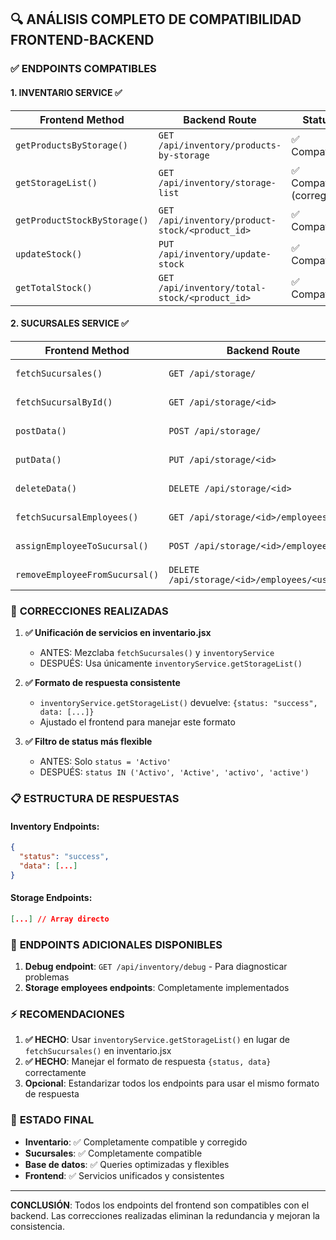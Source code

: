 ## 🔍 ANÁLISIS COMPLETO DE COMPATIBILIDAD FRONTEND-BACKEND

### ✅ **ENDPOINTS COMPATIBLES**

#### 1. INVENTARIO SERVICE ✅

| Frontend Method              | Backend Route                                   | Status                    |
| ---------------------------- | ----------------------------------------------- | ------------------------- |
| `getProductsByStorage()`     | `GET /api/inventory/products-by-storage`        | ✅ Compatible             |
| `getStorageList()`           | `GET /api/inventory/storage-list`               | ✅ Compatible (corregido) |
| `getProductStockByStorage()` | `GET /api/inventory/product-stock/<product_id>` | ✅ Compatible             |
| `updateStock()`              | `PUT /api/inventory/update-stock`               | ✅ Compatible             |
| `getTotalStock()`            | `GET /api/inventory/total-stock/<product_id>`   | ✅ Compatible             |

#### 2. SUCURSALES SERVICE ✅

| Frontend Method                | Backend Route                                  | Status        |
| ------------------------------ | ---------------------------------------------- | ------------- |
| `fetchSucursales()`            | `GET /api/storage/`                            | ✅ Compatible |
| `fetchSucursalById()`          | `GET /api/storage/<id>`                        | ✅ Compatible |
| `postData()`                   | `POST /api/storage/`                           | ✅ Compatible |
| `putData()`                    | `PUT /api/storage/<id>`                        | ✅ Compatible |
| `deleteData()`                 | `DELETE /api/storage/<id>`                     | ✅ Compatible |
| `fetchSucursalEmployees()`     | `GET /api/storage/<id>/employees`              | ✅ Compatible |
| `assignEmployeeToSucursal()`   | `POST /api/storage/<id>/employees`             | ✅ Compatible |
| `removeEmployeeFromSucursal()` | `DELETE /api/storage/<id>/employees/<user_id>` | ✅ Compatible |

### 🔧 **CORRECCIONES REALIZADAS**

1. **✅ Unificación de servicios en inventario.jsx**

   - ANTES: Mezclaba `fetchSucursales()` y `inventoryService`
   - DESPUÉS: Usa únicamente `inventoryService.getStorageList()`

2. **✅ Formato de respuesta consistente**

   - `inventoryService.getStorageList()` devuelve: `{status: "success", data: [...]}`
   - Ajustado el frontend para manejar este formato

3. **✅ Filtro de status más flexible**
   - ANTES: Solo `status = 'Activo'`
   - DESPUÉS: `status IN ('Activo', 'Active', 'activo', 'active')`

### 📋 **ESTRUCTURA DE RESPUESTAS**

#### Inventory Endpoints:

```json
{
  "status": "success",
  "data": [...]
}
```

#### Storage Endpoints:

```json
[...] // Array directo
```

### 🚀 **ENDPOINTS ADICIONALES DISPONIBLES**

1. **Debug endpoint**: `GET /api/inventory/debug` - Para diagnosticar problemas
2. **Storage employees endpoints**: Completamente implementados

### ⚡ **RECOMENDACIONES**

1. **✅ HECHO**: Usar `inventoryService.getStorageList()` en lugar de `fetchSucursales()` en inventario.jsx
2. **✅ HECHO**: Manejar el formato de respuesta `{status, data}` correctamente
3. **Opcional**: Estandarizar todos los endpoints para usar el mismo formato de respuesta

### 🎯 **ESTADO FINAL**

- **Inventario**: ✅ Completamente compatible y corregido
- **Sucursales**: ✅ Completamente compatible
- **Base de datos**: ✅ Queries optimizadas y flexibles
- **Frontend**: ✅ Servicios unificados y consistentes

---

**CONCLUSIÓN**: Todos los endpoints del frontend son compatibles con el backend. Las correcciones realizadas eliminan la redundancia y mejoran la consistencia.
